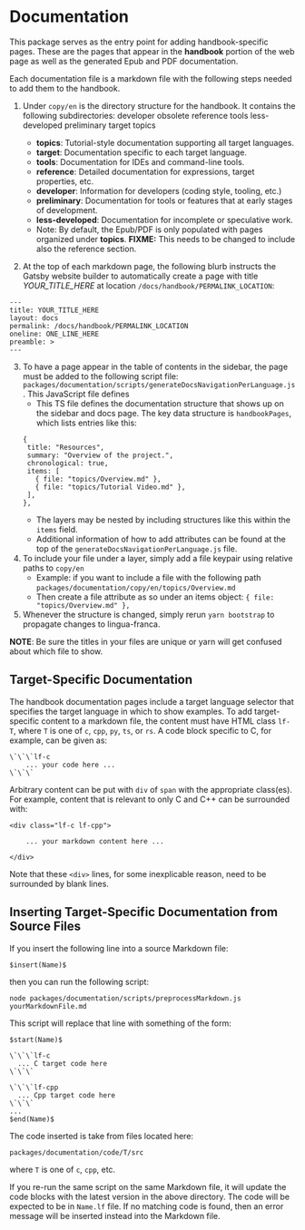 # Documentation

This package serves as the entry point for adding handbook-specific pages. These are the pages that appear in the **handbook** portion of the web page as well as the generated Epub and PDF documentation.

Each documentation file is a markdown file with the following steps needed to add them to the handbook.

1. Under `copy/en` is the directory structure for the handbook. It contains the following subdirectories:
   developer obsolete reference tools
   less-developed preliminary target topics

   - **topics**: Tutorial-style documentation supporting all target languages.
   - **target**: Documentation specific to each target language.
   - **tools**: Documentation for IDEs and command-line tools.
   - **reference**: Detailed documentation for expressions, target properties, etc.
   - **developer**: Information for developers (coding style, tooling, etc.)
   - **preliminary**: Documentation for tools or features that at early stages of development.
   - **less-developed**: Documentation for incomplete or speculative work.
   - Note: By default, the Epub/PDF is only populated with pages organized under **topics**. **FIXME:** This needs to be changed to include also the reference section.

2. At the top of each markdown page, the following blurb instructs the Gatsby website builder to automatically create a page with title _YOUR_TITLE_HERE_ at location `/docs/handbook/PERMALINK_LOCATION`:

```
---
title: YOUR_TITLE_HERE
layout: docs
permalink: /docs/handbook/PERMALINK_LOCATION
oneline: ONE_LINE_HERE
preamble: >
---
```

3. To have a page appear in the table of contents in the sidebar, the page must be added to the following script file: `packages/documentation/scripts/generateDocsNavigationPerLanguage.js`. This JavaScript file defines
   - This TS file defines the documentation structure that shows up on the sidebar and docs page. The key data structure is `handbookPages`, which lists entries like this:
   ```
   {
    title: "Resources",
    summary: "Overview of the project.",
    chronological: true,
    items: [
      { file: "topics/Overview.md" },
      { file: "topics/Tutorial Video.md" },
    ],
   },
   ```
   - The layers may be nested by including structures like this within the `items` field.
   - Additional information of how to add attributes can be found at the top of the `generateDocsNavigationPerLanguage.js` file.
4. To include your file under a layer, simply add a file keypair using relative paths to `copy/en`
   - Example: if you want to include a file with the following path
     `packages/documentation/copy/en/topics/Overview.md`
   - Then create a file attribute as so under an items object:
     `{ file: "topics/Overview.md" },`
5. Whenever the structure is changed, simply rerun `yarn bootstrap` to propagate changes to lingua-franca.

**NOTE**: Be sure the titles in your files are unique or yarn will get confused about which file to show.

## Target-Specific Documentation

The handbook documentation pages include a target language selector that specifies the target language in which to show examples. To add target-specific content to a markdown file, the content must have HTML class `lf-T`, where `T` is one of `c`, `cpp`, `py`, `ts`, or `rs`. A code block specific to C, for example, can be given as:

```
\`\`\`lf-c
    ... your code here ...
\`\`\`
```

Arbitrary content can be put with `div` of `span` with the appropriate class(es). For example, content that is relevant to only C and C++ can be surrounded with:

```
<div class="lf-c lf-cpp">

    ... your markdown content here ...

</div>
```

Note that these `<div>` lines, for some inexplicable reason, need to be surrounded by blank lines.

## Inserting Target-Specific Documentation from Source Files

If you insert the following line into a source Markdown file:

```
$insert(Name)$
```

then you can run the following script:

```
node packages/documentation/scripts/preprocessMarkdown.js yourMarkdownFile.md
```

This script will replace that line with something of the form:

```
$start(Name)$

\`\`\`lf-c
  ... C target code here
\`\`\`

\`\`\`lf-cpp
  ... Cpp target code here
\`\`\`
...
$end(Name)$
```

The code inserted is take from files located here:

```
packages/documentation/code/T/src
```

where `T` is one of `c`, `cpp`, etc.

If you re-run the same script on the same Markdown file, it will update the code blocks with the latest version in the above directory. The code will be expected to be in `Name.lf` file. If no matching code is found, then an error message will be inserted instead into the Markdown file.
